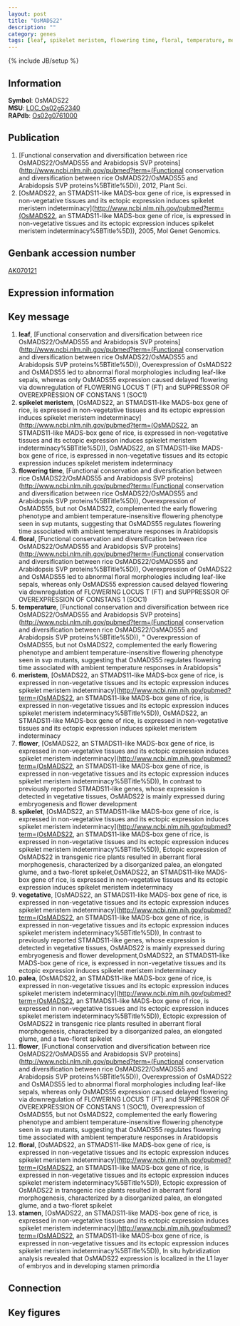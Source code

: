 ```yaml
---
layout: post
title: "OsMADS22"
description: ""
category: genes
tags: [leaf, spikelet meristem, flowering time, floral, temperature, meristem, flower, spikelet, vegetative, palea, stamen, Gene]
---
```

{% include JB/setup %}

## Information
__Symbol__: OsMADS22  
__MSU__: [LOC_Os02g52340](http://rice.plantbiology.msu.edu/cgi-bin/ORF_infopage.cgi?orf=LOC_Os02g52340)  
__RAPdb__: [Os02g0761000](http://rapdb.dna.affrc.go.jp/viewer/gbrowse_details/irgsp1?name=Os02g0761000)  

## Publication
1. [Functional conservation and diversification between rice OsMADS22/OsMADS55 and Arabidopsis SVP proteins](http://www.ncbi.nlm.nih.gov/pubmed?term=(Functional conservation and diversification between rice OsMADS22/OsMADS55 and Arabidopsis SVP proteins%5BTitle%5D)), 2012, Plant Sci.
2. [OsMADS22, an STMADS11-like MADS-box gene of rice, is expressed in non-vegetative tissues and its ectopic expression induces spikelet meristem indeterminacy](http://www.ncbi.nlm.nih.gov/pubmed?term=(OsMADS22, an STMADS11-like MADS-box gene of rice, is expressed in non-vegetative tissues and its ectopic expression induces spikelet meristem indeterminacy%5BTitle%5D)), 2005, Mol Genet Genomics.

## Genbank accession number
[AK070121](http://www.ncbi.nlm.nih.gov/nuccore/AK070121)

## Expression information

## Key message
1. __leaf__, [Functional conservation and diversification between rice OsMADS22/OsMADS55 and Arabidopsis SVP proteins](http://www.ncbi.nlm.nih.gov/pubmed?term=(Functional conservation and diversification between rice OsMADS22/OsMADS55 and Arabidopsis SVP proteins%5BTitle%5D)),  Overexpression of OsMADS22 and OsMADS55 led to abnormal floral morphologies including leaf-like sepals, whereas only OsMADS55 expression caused delayed flowering via downregulation of FLOWERING LOCUS T (FT) and SUPPRESSOR OF OVEREXPRESSION OF CONSTANS 1 (SOC1)
2. __spikelet meristem__, [OsMADS22, an STMADS11-like MADS-box gene of rice, is expressed in non-vegetative tissues and its ectopic expression induces spikelet meristem indeterminacy](http://www.ncbi.nlm.nih.gov/pubmed?term=(OsMADS22, an STMADS11-like MADS-box gene of rice, is expressed in non-vegetative tissues and its ectopic expression induces spikelet meristem indeterminacy%5BTitle%5D)), OsMADS22, an STMADS11-like MADS-box gene of rice, is expressed in non-vegetative tissues and its ectopic expression induces spikelet meristem indeterminacy
3. __flowering time__, [Functional conservation and diversification between rice OsMADS22/OsMADS55 and Arabidopsis SVP proteins](http://www.ncbi.nlm.nih.gov/pubmed?term=(Functional conservation and diversification between rice OsMADS22/OsMADS55 and Arabidopsis SVP proteins%5BTitle%5D)),  Overexpression of OsMADS55, but not OsMADS22, complemented the early flowering phenotype and ambient temperature-insensitive flowering phenotype seen in svp mutants, suggesting that OsMADS55 regulates flowering time associated with ambient temperature responses in Arabidopsis
4. __floral__, [Functional conservation and diversification between rice OsMADS22/OsMADS55 and Arabidopsis SVP proteins](http://www.ncbi.nlm.nih.gov/pubmed?term=(Functional conservation and diversification between rice OsMADS22/OsMADS55 and Arabidopsis SVP proteins%5BTitle%5D)),  Overexpression of OsMADS22 and OsMADS55 led to abnormal floral morphologies including leaf-like sepals, whereas only OsMADS55 expression caused delayed flowering via downregulation of FLOWERING LOCUS T (FT) and SUPPRESSOR OF OVEREXPRESSION OF CONSTANS 1 (SOC1)
5. __temperature__, [Functional conservation and diversification between rice OsMADS22/OsMADS55 and Arabidopsis SVP proteins](http://www.ncbi.nlm.nih.gov/pubmed?term=(Functional conservation and diversification between rice OsMADS22/OsMADS55 and Arabidopsis SVP proteins%5BTitle%5D)), " Overexpression of OsMADS55, but not OsMADS22, complemented the early flowering phenotype and ambient temperature-insensitive flowering phenotype seen in svp mutants, suggesting that OsMADS55 regulates flowering time associated with ambient temperature responses in Arabidopsis"
6. __meristem__, [OsMADS22, an STMADS11-like MADS-box gene of rice, is expressed in non-vegetative tissues and its ectopic expression induces spikelet meristem indeterminacy](http://www.ncbi.nlm.nih.gov/pubmed?term=(OsMADS22, an STMADS11-like MADS-box gene of rice, is expressed in non-vegetative tissues and its ectopic expression induces spikelet meristem indeterminacy%5BTitle%5D)), OsMADS22, an STMADS11-like MADS-box gene of rice, is expressed in non-vegetative tissues and its ectopic expression induces spikelet meristem indeterminacy
7. __flower__, [OsMADS22, an STMADS11-like MADS-box gene of rice, is expressed in non-vegetative tissues and its ectopic expression induces spikelet meristem indeterminacy](http://www.ncbi.nlm.nih.gov/pubmed?term=(OsMADS22, an STMADS11-like MADS-box gene of rice, is expressed in non-vegetative tissues and its ectopic expression induces spikelet meristem indeterminacy%5BTitle%5D)),  In contrast to previously reported STMADS11-like genes, whose expression is detected in vegetative tissues, OsMADS22 is mainly expressed during embryogenesis and flower development
8. __spikelet__, [OsMADS22, an STMADS11-like MADS-box gene of rice, is expressed in non-vegetative tissues and its ectopic expression induces spikelet meristem indeterminacy](http://www.ncbi.nlm.nih.gov/pubmed?term=(OsMADS22, an STMADS11-like MADS-box gene of rice, is expressed in non-vegetative tissues and its ectopic expression induces spikelet meristem indeterminacy%5BTitle%5D)),  Ectopic expression of OsMADS22 in transgenic rice plants resulted in aberrant floral morphogenesis, characterized by a disorganized palea, an elongated glume, and a two-floret spikelet,OsMADS22, an STMADS11-like MADS-box gene of rice, is expressed in non-vegetative tissues and its ectopic expression induces spikelet meristem indeterminacy
9. __vegetative__, [OsMADS22, an STMADS11-like MADS-box gene of rice, is expressed in non-vegetative tissues and its ectopic expression induces spikelet meristem indeterminacy](http://www.ncbi.nlm.nih.gov/pubmed?term=(OsMADS22, an STMADS11-like MADS-box gene of rice, is expressed in non-vegetative tissues and its ectopic expression induces spikelet meristem indeterminacy%5BTitle%5D)),  In contrast to previously reported STMADS11-like genes, whose expression is detected in vegetative tissues, OsMADS22 is mainly expressed during embryogenesis and flower development,OsMADS22, an STMADS11-like MADS-box gene of rice, is expressed in non-vegetative tissues and its ectopic expression induces spikelet meristem indeterminacy
10. __palea__, [OsMADS22, an STMADS11-like MADS-box gene of rice, is expressed in non-vegetative tissues and its ectopic expression induces spikelet meristem indeterminacy](http://www.ncbi.nlm.nih.gov/pubmed?term=(OsMADS22, an STMADS11-like MADS-box gene of rice, is expressed in non-vegetative tissues and its ectopic expression induces spikelet meristem indeterminacy%5BTitle%5D)),  Ectopic expression of OsMADS22 in transgenic rice plants resulted in aberrant floral morphogenesis, characterized by a disorganized palea, an elongated glume, and a two-floret spikelet
11. __flower__, [Functional conservation and diversification between rice OsMADS22/OsMADS55 and Arabidopsis SVP proteins](http://www.ncbi.nlm.nih.gov/pubmed?term=(Functional conservation and diversification between rice OsMADS22/OsMADS55 and Arabidopsis SVP proteins%5BTitle%5D)),  Overexpression of OsMADS22 and OsMADS55 led to abnormal floral morphologies including leaf-like sepals, whereas only OsMADS55 expression caused delayed flowering via downregulation of FLOWERING LOCUS T (FT) and SUPPRESSOR OF OVEREXPRESSION OF CONSTANS 1 (SOC1), Overexpression of OsMADS55, but not OsMADS22, complemented the early flowering phenotype and ambient temperature-insensitive flowering phenotype seen in svp mutants, suggesting that OsMADS55 regulates flowering time associated with ambient temperature responses in Arabidopsis
12. __floral__, [OsMADS22, an STMADS11-like MADS-box gene of rice, is expressed in non-vegetative tissues and its ectopic expression induces spikelet meristem indeterminacy](http://www.ncbi.nlm.nih.gov/pubmed?term=(OsMADS22, an STMADS11-like MADS-box gene of rice, is expressed in non-vegetative tissues and its ectopic expression induces spikelet meristem indeterminacy%5BTitle%5D)),  Ectopic expression of OsMADS22 in transgenic rice plants resulted in aberrant floral morphogenesis, characterized by a disorganized palea, an elongated glume, and a two-floret spikelet
13. __stamen__, [OsMADS22, an STMADS11-like MADS-box gene of rice, is expressed in non-vegetative tissues and its ectopic expression induces spikelet meristem indeterminacy](http://www.ncbi.nlm.nih.gov/pubmed?term=(OsMADS22, an STMADS11-like MADS-box gene of rice, is expressed in non-vegetative tissues and its ectopic expression induces spikelet meristem indeterminacy%5BTitle%5D)),  In situ hybridization analysis revealed that OsMADS22 expression is localized in the L1 layer of embryos and in developing stamen primordia

## Connection

## Key figures


